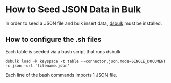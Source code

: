 # How to Seed JSON Data in Bulk

In order to seed a JSON file and bulk insert data, [dsbulk](https://docs.datastax.com/en/dsbulk/doc/dsbulk/install/dsbulkInstall.html) must be installed.

## How to configure the .sh files

Each table is seeded via a bash script that runs dsbulk.

`
dsbulk load -k keyspace -t table --connector.json.mode=SINGLE_DOCUMENT -c json -url 'filename.json'
`

Each line of the bash commands imports 1 JSON file.
